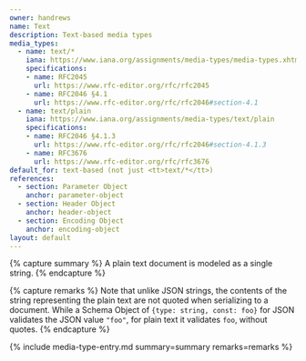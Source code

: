 ```yaml
---
owner: handrews
name: Text
description: Text-based media types
media_types:
  - name: text/*
    iana: https://www.iana.org/assignments/media-types/media-types.xhtml#text
    specifications:
    - name: RFC2045
      url: https://www.rfc-editor.org/rfc/rfc2045
    - name: RFC2046 §4.1
      url: https://www.rfc-editor.org/rfc/rfc2046#section-4.1
  - name: text/plain
    iana: https://www.iana.org/assignments/media-types/text/plain
    specifications:
    - name: RFC2046 §4.1.3
      url: https://www.rfc-editor.org/rfc/rfc2046#section-4.1.3
    - name: RFC3676
      url: https://www.rfc-editor.org/rfc/rfc3676
default_for: text-based (not just <tt>text/*</tt>)
references:
  - section: Parameter Object
    anchor: parameter-object
  - section: Header Object
    anchor: header-object
  - section: Encoding Object
    anchor: encoding-object
layout: default
---
```


{% capture summary %}
A plain text document is modeled as a single string.
{% endcapture %}

{% capture remarks %}
Note that unlike JSON strings, the contents of the string representing the plain text are not quoted when serializing to a document.  While a Schema Object of `{type: string, const: foo}` for JSON validates the JSON value `"foo"`, for plain text it validates `foo`, without quotes.
{% endcapture %}

{% include media-type-entry.md summary=summary remarks=remarks %}
